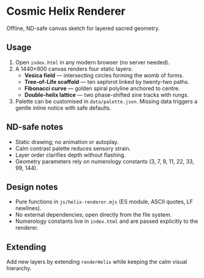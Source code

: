 # Cosmic Helix Renderer

Offline, ND-safe canvas sketch for layered sacred geometry.

## Usage
1. Open `index.html` in any modern browser (no server needed).
2. A 1440×900 canvas renders four static layers:
   - **Vesica field** — intersecting circles forming the womb of forms.
   - **Tree-of-Life scaffold** — ten sephirot linked by twenty-two paths.
   - **Fibonacci curve** — golden spiral polyline anchored to centre.
   - **Double-helix lattice** — two phase-shifted sine tracks with rungs.
3. Palette can be customised in `data/palette.json`. Missing data triggers a gentle inline notice with safe defaults.

## ND-safe notes
- Static drawing; no animation or autoplay.
- Calm contrast palette reduces sensory strain.
- Layer order clarifies depth without flashing.
- Geometry parameters rely on numerology constants (3, 7, 9, 11, 22, 33, 99, 144).

## Design notes
- Pure functions in `js/helix-renderer.mjs` (ES module, ASCII quotes, LF newlines).
- No external dependencies; open directly from the file system.
- Numerology constants live in `index.html` and are passed explicitly to the renderer.

## Extending
Add new layers by extending `renderHelix` while keeping the calm visual hierarchy.

